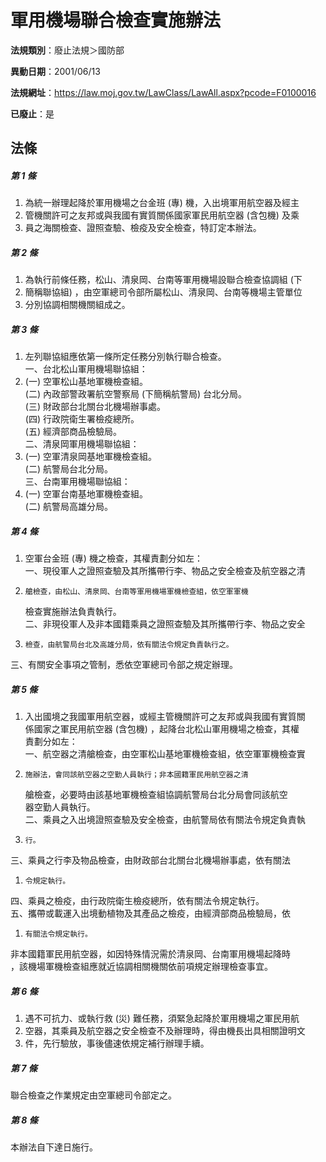 # 軍用機場聯合檢查實施辦法

**法規類別**：廢止法規＞國防部

**異動日期**：2001/06/13  

**法規網址**：https://law.moj.gov.tw/LawClass/LawAll.aspx?pcode=F0100016

**已廢止**：是



## 法條
##### 第 1 條
1. 為統一辦理起降於軍用機場之台金班 (專) 機，入出境軍用航空器及經主
1. 管機關許可之友邦或與我國有實質關係國家軍民用航空器 (含包機) 及乘
1. 員之海關檢查、證照查驗、檢疫及安全檢查，特訂定本辦法。

##### 第 2 條
1. 為執行前條任務，松山、清泉岡、台南等軍用機場設聯合檢查協調組 (下
1. 簡稱聯協組) ，由空軍總司令部所屬松山、清泉岡、台南等機場主管單位
1. 分別協調相關機關組成之。

##### 第 3 條
1. 左列聯協組應依第一條所定任務分別執行聯合檢查。  
一、台北松山軍用機場聯協組：
1.  (一) 空軍松山基地軍機檢查組。  
 (二) 內政部警政署航空警察局 (下簡稱航警局) 台北分局。  
 (三) 財政部台北關台北機場辦事處。  
 (四) 行政院衛生署檢疫總所。  
 (五) 經濟部商品檢驗局。  
二、清泉岡軍用機場聯協組：
1.  (一) 空軍清泉岡基地軍機檢查組。  
 (二) 航警局台北分局。  
三、台南軍用機場聯協組：
1.  (一) 空軍台南基地軍機檢查組。  
 (二) 航警局高雄分局。

##### 第 4 條
1. 空軍台金班 (專) 機之檢查，其權責劃分如左：  
一、現役軍人之證照查驗及其所攜帶行李、物品之安全檢查及航空器之清
1.     艙檢查，由松山、清泉岡、台南等軍用機場軍機檢查組，依空軍軍機  
    檢查實施辦法負責執行。  
二、非現役軍人及非本國籍乘員之證照查驗及其所攜帶行李、物品之安全
1.     檢查，由航警局台北及高雄分局，依有關法令規定負責執行之。  
三、有關安全事項之管制，悉依空軍總司令部之規定辦理。

##### 第 5 條
1. 入出國境之我國軍用航空器，或經主管機關許可之友邦或與我國有實質關  
係國家之軍民用航空器 (含包機) ，起降台北松山軍用機場之檢查，其權  
責劃分如左：  
一、航空器之清艙檢查，由空軍松山基地軍機檢查組，依空軍軍機檢查實
1.     施辦法，會同該航空器之空勤人員執行；非本國籍軍民用航空器之清  
    艙檢查，必要時由該基地軍機檢查組協調航警局台北分局會同該航空  
    器空勤人員執行。  
二、乘員之入出境證照查驗及安全檢查，由航警局依有關法令規定負責執
1.     行。  
三、乘員之行李及物品檢查，由財政部台北關台北機場辦事處，依有關法
1.     令規定執行。  
四、乘員之檢疫，由行政院衛生檢疫總所，依有關法令規定執行。  
五、攜帶或載運入出境動植物及其產品之檢疫，由經濟部商品檢驗局，依
1.     有關法令規定執行。  
非本國籍軍民用航空器，如因特殊情況需於清泉岡、台南軍用機場起降時  
，該機場軍機檢查組應就近協調相關機關依前項規定辦理檢查事宜。

##### 第 6 條
1. 遇不可抗力、或執行救 (災) 難任務，須緊急起降於軍用機場之軍民用航
1. 空器，其乘員及航空器之安全檢查不及辦理時，得由機長出具相關證明文
1. 件，先行驗放，事後儘速依規定補行辦理手續。

##### 第 7 條
聯合檢查之作業規定由空軍總司令部定之。

##### 第 8 條
本辦法自下達日施行。


